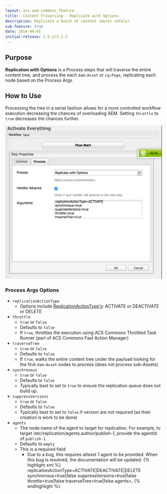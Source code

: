 ```yaml
---
layout: acs-aem-commons_feature
title:  Content Traversing - Replicate with Options
description: Replicate a bunch of content (more) safely!
sub-feature: true
date: 2014-09-01
initial-release: 2.6.2/3.2.2
---
```


## Purpose

**Replication with Options** is a Process steps that will traverse the entire content tree, and process the each `dam:Asset` or `cq:Page`, replicating each node based on the Process Args.

## How to Use

Processing the tree in a serial fashion allows for a more controlled workflow execution decreasing the chances of overloading AEM. Setting `throttle` to `true` decreases the chances further.

![Workflow - Replication with Options](images/replicate-with-options-process-args.png)


### Process Args Options

* `replicationActionType`
  * Options include [ReplicationActionType's](/acs-aem-commons/aem/6-0/develop/ref/javadoc/com/day/cq/replication/ReplicationActionType.html): ACTIVATE or DEACTIVATE or DELETE
* `throttle`
  * `true` or `false`
  * Defaults to `false`
  * If `true`, throttles the execution using ACS Commons Throttled Task Runner (part of ACS Commons Fast Action Manager)
* `traverseTree`
  * `true` or `false`
  * Defaults to `false`
  * If `true`, walks the entire content tree under the payload looking for the first `dam:Asset` nodes to process (does not process sub-Assets)
* `synchronous`
  * `true` or `false`
  * Defaults to `false`
  * Typically best to set to `true` to ensure the replication queue does not build up.
* `suppressVersions`
  * `true` or `false`
  * Defaults to `false`
  * Typically best to set to `false` if version are not required (as their creation is work to be done)
* `agents`
   * The node name of the agent to target for replication. For example, to target /etc/replication/agents.author/publish-1, provide the agentId of `publish-1`.
   * Defaults to `empty`
   * This is a required field
     * Due to a bug, this requires atleast 1 agent to be provided. When this bug is resolved, the documentation will be updated.
  {% highlight xml %}
  replicationActionType=ACTIVATE|DEACTIVATE|DELETE
  synchronous=true|false
  suppressVersions=true|false
  throttle=true|false
  traverseTree=true|false
  agents=<agent-node-name>,<agent-node-name>
  {% endhighlight %}
